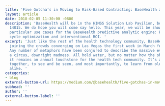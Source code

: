 ```yaml
---
title: 'Five Gotcha’s in Moving to Risk-Based Contracting: BaseHealth at HIMSS18 '
layout: article
date: 2018-02-05 11:30:00 -0800
description: 'BaseHealth will be in the HIMSS Solution Lab Pavilion, booth number
  14015. We do hope you will come say hello. This year, we will be showcasing two
  particular use cases for the BaseHealth predictive analytic engine: RAF revenue
  cycle optimization and interventional ROI. '
excerpt: 'Just like the rest of the health technology community, BaseHealth will be
  joining the crowds converging on Las Vegas the first week in March for HIMSS18.
  Any number of metaphors have been conjured to describe the massive event – a zoo,
  a circus, downright madness. All hold water, but no matter how the show is described,
  it remains an annual touchstone for the health tech community. It’s a time to come
  together, to see and be seen, and most importantly, to learn from old and new colleagues
  alike. '
categories:
- blog
external-button-url: https://medium.com/@basehealth/five-gotchas-in-moving-to-risk-based-contracting-basehealth-at-himss18-811687f5c0b3
subhead: ''
author: ''
external-button-label: ''
---
```

